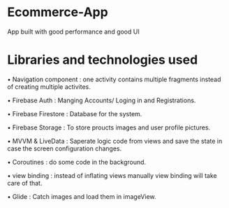 # Ecommerce-App
App built with good performance and good UI

# Libraries and technologies used

•	Navigation component : one activity contains multiple fragments instead of creating multiple activites.

•	Firebase Auth : Manging Accounts/ Loging in and Registrations.

•	Firebase Firestore : Database for the system.

•	Firebase Storage : To store proucts images and user profile pictures.

•	MVVM & LiveData : Saperate logic code from views and save the state in case the screen configuration changes.

•	Coroutines : do some code in the background.

•	view binding : instead of inflating views manually view binding will take care of that.

•	Glide : Catch images and load them in imageView.
